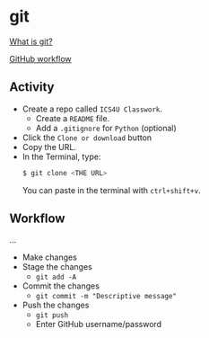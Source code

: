 # git
[What is git?](https://guides.github.com/introduction/git-handbook/)

[GitHub workflow](https://guides.github.com/introduction/flow/)

## Activity
- Create a repo called `ICS4U Classwork`.
  - Create a `README` file.
  - Add a `.gitignore` for `Python` (optional)
- Click the `Clone or download` button 
- Copy the URL.
- In the Terminal, type:
    ```sh
    $ git clone <THE URL>
    ```
    You can paste in the terminal with `ctrl+shift+v`.

## Workflow

...

- Make changes
- Stage the changes
  - `git add -A`
- Commit the changes
  - `git commit -m "Descriptive message"`
- Push the changes
  - `git push`
  - Enter GitHub username/password
